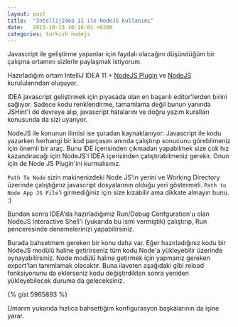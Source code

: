 ```yaml
---
layout: post
title:  "IntellijIdea 11 ile NodeJS Kullanımı"
date:   2013-10-13 16:16:01 +0200
categories: turkish nodejs
---
```

Javascript ile geliştirme yapanlar için faydalı olacağını düşündüğüm bir çalışma ortamını sizlerle paylaşmak istiyorum.

Hazırladığım ortam IntelliJ IDEA 11 + [NodeJS Plugin](http://plugins.jetbrains.com/plugin/?id=6098) ve [NodeJS](http://nodejs.org) kurulularından oluşuyor.

IDEA javascript geliştirmek için piyasada olan en başarılı editor'lerden birini sağlıyor. Sadece kodu renklendirme, tamamlama değil bunun yanında JSHint'i de devreye alıp, javascript hatalarını ve doğru yazım kuralları konusunda da sizi uyarıyor.

NodeJS ile konunun ilintisi ise şuradan kaynaklanıyor: Javascript ile kodu yazarken herhangi bir kod parçasını   anında çalıştırıp sonucunu görebilmeniz için önemli bir araç. Bunu IDE içerisinden çıkmadan yapabilmek size çok hız kazandıracağı için NodeJS'i IDEA içerisinden çalıştırabilmeniz gerekir. Onun için de Node JS Plugin'ini kurmalısınız.

`Path To Node` sizin makinenizdeki Node JS'in yerini ve Working Directory üzerinde çalıştığınız javascript dosyalarının olduğu yeri göstermeli. `Path to Node App JS File`'ı girmediğiniz için size kızabilir ama dikkate almayın bunu. :)

Bundan sonra IDEA'da hazırladığımız Run/Debug Confguration'u olan  NodeJS Interactive Shell'i (yukarıda bu ismi vermiştik) çalıştırıp, Run penceresinde denemelerinizi yapabilirsiniz.

Burada bahsetmem gereken bir konu daha var. Eğer hazırladığınız kodu bir NodeJS modülü haline getirirseniz tüm kodu Node'a yükleyebilir üzerinde oynayabilirsiniz. Node modülü haline getirmek için yapmanız gereken export'ları tanımlamak olacaktır. Buna ilaveten aşağıdaki gibi reload fonksiyonunu da eklerseniz kodu değiştirdikten sonra yeniden yükleyebilecek duruma da geleceksiniz.

{% gist 5965893 %}

Umarım yukarıda hızlıca bahsettiğim konfigurasyon başkalarının da işine yarar.

